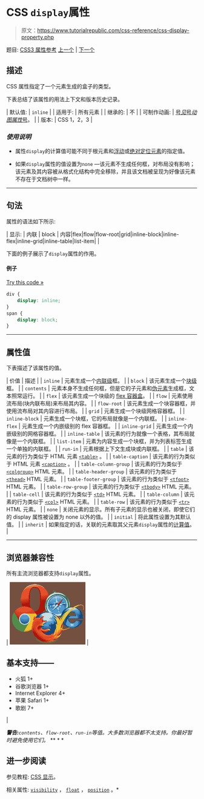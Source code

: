 # CSS `display`属性

> 原文：<https://www.tutorialrepublic.com/css-reference/css-display-property.php>

题目: [CSS3 属性参考](css3-properties.php) [上一个](css-direction-property.php) | [下一个](css-empty-cells-property.php)

## 描述

CSS 属性指定了一个元素生成的盒子的类型。

下表总结了该属性的用法上下文和版本历史记录。

| 默认值: | `inline` |
| 适用于: | 所有元素 |
| 继承的: | 不 |
| 可制作动画: | [号*见*号*动图属性*号](css-animatable-properties.php)。 |
| 版本: | CSS 1，2，3 |

### *使用说明*

*   属性`display`的计算值可能不同于根元素和[浮动](../css-tutorial/css-float.php)或[绝对定位元素](../css-tutorial/css-position.php#absolute-positioning)的指定值。

*   如果`display`属性的值设置为`none` —该元素不生成任何框，对布局没有影响；该元素及其内容被从格式化结构中完全移除，并且该文档被呈现为好像该元素不存在于文档树中一样。

* * *

## 句法

属性的语法如下所示:

| 显示: | 内联 &#124; block &#124; 内容&#124;flex&#124;flow&#124;flow-root&#124;grid&#124;inline-block&#124;inline-flex&#124;inline-grid&#124;inline-table&#124;list-item&#124; |

下面的例子展示了`display`属性的作用。

#### 例子

[Try this code »](../codelab.php?topic=css&file=display-property "Try this code using online Editor")

```css
div {
    display: inline;
}
span {
    display: block;
}
```

* * *

## 属性值

下表描述了该属性的值。

| 价值 | 描述 |
| `inline` | 元素生成一个[内联级](/css-tutorial/css-visual-formatting.php#inline-level)框。 |
| `block` | 该元素生成一个[块级](/css-tutorial/css-visual-formatting.php#block-level)框。 |
| `contents` | 元素本身不生成任何框，但是它的子元素和[伪元素](/css-tutorial/css-pseudo-elements.php)生成框，文本照常运行。 |
| `flex` | 该元素生成一个块级的 [flex 容器盒](/css-tutorial/css3-flexible-box-layouts.php)。 |
| `flow` | 元素使用流布局(块内联布局)来布局其内容。 |
| `flow-root` | 该元素生成一个块容器框，并使用流布局对其内容进行布局。 |
| `grid` | 元素生成一个块级网格容器框。 |
| `inline-block` | 元素生成一个块框，它的布局就像是一个内联框。 |
| `inline-flex` | 元素生成一个内嵌级别的 flex 容器框。 |
| `inline-grid` | 元素生成一个内嵌级别的网格容器框。 |
| `inline-table` | 该元素的行为就像一个表格，其布局就像是一个内联框。 |
| `list-item` | 元素为内容生成一个块框，并为列表标签生成一个单独的内联框。 |
| `run-in` | 元素根据上下文生成块或内联框。 |
| `table` | 该元素的行为类似于 HTML 元素 [`<table>`](../html-reference/html-table-tag.php) 。 |
| `table-caption` | 该元素的行为类似于 HTML 元素 [`<caption>`](../html-reference/html-caption-tag.php) 。 |
| `table-column-group` | 该元素的行为类似于 [`<colgroup>`](../html-reference/html-colgroup-tag.php) HTML 元素。 |
| `table-header-group` | 该元素的行为类似于 [`<thead>`](../html-reference/html-thead-tag.php) HTML 元素。 |
| `table-footer-group` | 该元素的行为类似于 [`<tfoot>`](../html-reference/html-tfoot-tag.php) HTML 元素。 |
| `table-row-group` | 该元素的行为类似于 [`<tbody>`](../html-reference/html-tbody-tag.php) HTML 元素。 |
| `table-cell` | 该元素的行为类似于 [`<td>`](../html-reference/html-td-tag.php) HTML 元素。 |
| `table-column` | 该元素的行为类似于 [`<col>`](../html-reference/html-col-tag.php) HTML 元素。 |
| `table-row` | 该元素的行为类似于 [`<tr>`](../html-reference/html-tr-tag.php) HTML 元素。 |
| `none` | 关闭元素的显示。所有子元素的显示也被关闭，即使它们的 display 属性被设置为 none 以外的值。 |
| `initial` | 将此属性设置为其默认值。 |
| `inherit` | 如果指定的话，关联的元素取其父元素`display`属性的[计算值](../definitions.php#computed-value)。 |

* * *

## 浏览器兼容性

所有主流浏览器都支持`display`属性。

| ![Browsers Icon](img/e9331123c77668c1832e541c2fca1002.png) | 

## 基本支持——

*   火狐 1+
*   谷歌浏览器 1+
*   Internet Explorer 4+
*   苹果 Safari 1+
*   歌剧 7+

 |

 ***警告:**`contents`、`flow-root`、`run-in`等值。大多数浏览器都不太支持。你最好暂时避免使用它们。*  ** * *

## 进一步阅读

参见教程: [CSS 显示](../css-tutorial/css-display.php)。

相关属性: [`visibility`](css-visibility-property.php) ， [`float`](css-float-property.php) ， [`position`](css-position-property.php) 。*